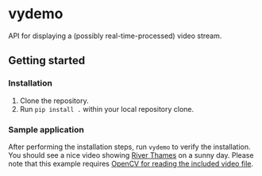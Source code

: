 # vydemo
API for displaying a (possibly real-time-processed) video stream.

## Getting started

### Installation

1. Clone the repository.
1. Run `pip install .` within your local repository clone.

### Sample application

After performing the installation steps, run `vydemo` to verify the installation.
You should see a nice video showing [River Thames][thames] on a sunny day.
Please note that this example requires [OpenCV for reading the included video file][opencv].

[thames]: https://en.wikipedia.org/wiki/River_Thames
[opencv]: https://opencv.org/
